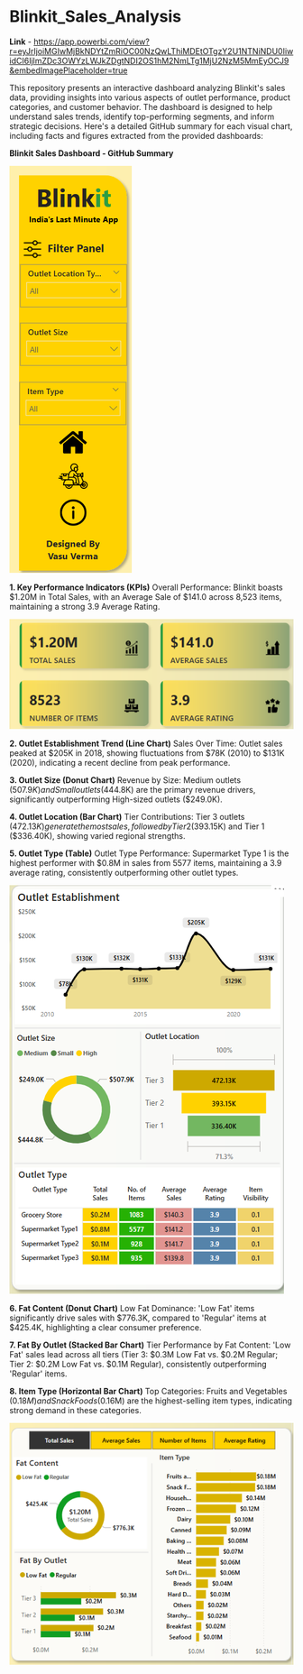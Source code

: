 # Blinkit_Sales_Analysis
**Link** - https://app.powerbi.com/view?r=eyJrIjoiMGIwMjBkNDYtZmRiOC00NzQwLThiMDEtOTgzY2U1NTNiNDU0IiwidCI6IjlmZDc3OWYzLWJkZDgtNDI2OS1hM2NmLTg1MjU2NzM5MmEyOCJ9&embedImagePlaceholder=true 

This repository presents an interactive dashboard analyzing Blinkit's sales data, providing insights into various aspects of outlet performance, product categories, and customer behavior. The dashboard is designed to help understand sales trends, identify top-performing segments, and inform strategic decisions.
Here's a detailed GitHub summary for each visual chart, including facts and figures extracted from the provided dashboards:

**Blinkit Sales Dashboard - GitHub Summary**

![Image Alt](https://github.com/vasuverma17/Blinkit_Sales_Analysis/blob/main/Screenshot%202025-06-29%20135148.png?raw=true)

**1. Key Performance Indicators (KPIs)**
Overall Performance: Blinkit boasts $1.20M in Total Sales, with an Average Sale of $141.0 across 8,523 items, maintaining a strong 3.9 Average Rating.

![Image Alt](https://github.com/vasuverma17/Blinkit_Sales_Analysis/blob/main/Screenshot%202025-06-29%20135113.png?raw=true)

**2. Outlet Establishment Trend (Line Chart)**
Sales Over Time: Outlet sales peaked at $205K in 2018, showing fluctuations from $78K (2010) to $131K (2020), indicating a recent decline from peak performance.

**3. Outlet Size (Donut Chart)**
Revenue by Size: Medium outlets ($507.9K) and Small outlets ($444.8K) are the primary revenue drivers, significantly outperforming High-sized outlets ($249.0K).

**4. Outlet Location (Bar Chart)**
Tier Contributions: Tier 3 outlets ($472.13K) generate the most sales, followed by Tier 2 ($393.15K) and Tier 1 ($336.40K), showing varied regional strengths.

**5. Outlet Type (Table)**
Outlet Type Performance: Supermarket Type 1 is the highest performer with $0.8M in sales from 5577 items, maintaining a 3.9 average rating, consistently outperforming other outlet types.

![Image Alt](https://github.com/vasuverma17/Blinkit_Sales_Analysis/blob/main/Screenshot%202025-06-29%20135133.png?raw=true)

**6. Fat Content (Donut Chart)**
Low Fat Dominance: 'Low Fat' items significantly drive sales with $776.3K, compared to 'Regular' items at $425.4K, highlighting a clear consumer preference.

**7. Fat By Outlet (Stacked Bar Chart)**
Tier Performance by Fat Content: 'Low Fat' sales lead across all tiers (Tier 3: $0.3M Low Fat vs. $0.2M Regular; Tier 2: $0.2M Low Fat vs. $0.1M Regular), consistently outperforming 'Regular' items.

**8. Item Type (Horizontal Bar Chart)**
Top Categories: Fruits and Vegetables ($0.18M) and Snack Foods ($0.16M) are the highest-selling item types, indicating strong demand in these categories.

![Image Alt](https://github.com/vasuverma17/Blinkit_Sales_Analysis/blob/main/Screenshot%202025-06-29%20135124.png?raw=true)


